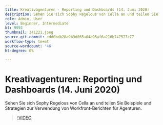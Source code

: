 ```yaml
---
title: Kreativagenturen - Reporting und Dashboards (14. Juni 2020)
description: Sehen Sie sich Sophy Regelous von Cella an und teilen Sie Beispiele und Strategien zur Verwendung von Workfront-Berichten für Agenturen.
role: Admin, User
level: Beginner, Intermediate
kt: 9992
thumbnail: 341221.jpeg
source-git-commit: edd0bdb28a9b3d065a64a95af6a216b747577c77
workflow-type: tm+mt
source-wordcount: '46'
ht-degree: 0%

---
```


# Kreativagenturen: Reporting und Dashboards (14. Juni 2020)

Sehen Sie sich Sophy Regelous von Cella an und teilen Sie Beispiele und Strategien zur Verwendung von Workfront-Berichten für Agenturen.

>[!VIDEO](https://video.tv.adobe.com/v/341221/?quality=12&learn=on)
